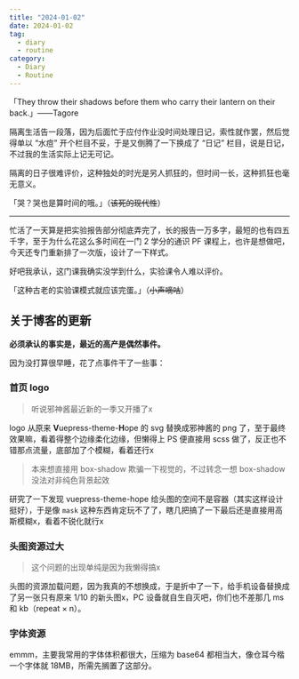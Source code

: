 ```yaml
---
title: "2024-01-02"
date: 2024-01-02
tag:
  - diary
  - routine
category:
  - Diary
  - Routine
---
```


「They throw their shadows before them who carry their lantern on their back.」——Tagore

<!-- more -->

隔离生活告一段落，因为后面忙于应付作业没时间处理日记，索性就作罢，然后觉得单以 “水痘” 开个栏目不妥，于是又倒腾了一下换成了 “日记” 栏目，说是日记，不过我的生活实际上记无可记。

隔离的日子很难评价，这种独处的时光是另人抓狂的，但时间一长，这种抓狂也毫无意义。

「哭？哭也是算时间的哦。」（~~该死的现代性~~）

---

忙活了一天算是把实验报告部分彻底弄完了，长的报告一万多字，最短的也有四五千字，至于为什么花这么多时间在一门 2 学分的通识 PF 课程上，也许是想做吧，今天还专门重新排了一次版，设计了一下样式。

好吧我承认，这门课我确实没学到什么，实验课令人难以评价。

「这种古老的实验课模式就应该完蛋。」（~~小声嘀咕~~）

## 关于博客的更新

**必须承认的事实是，最近的高产是偶然事件。**

因为没打算很早睡，花了点事件干了一些事：

### 首页 logo

> 听说邪神酱最近新的一季又开播了x

logo 从原来 **V**uepress-theme-**H**ope 的 svg 替换成邪神酱的 png 了，至于最终效果嘛，看着得整个边缘柔化边缘，但懒得上 PS 便直接用 scss 做了，反正也不错那点流量，底部加了个模糊，看着还行x

> 本来想直接用 box-shadow 欺骗一下视觉的，不过转念一想 box-shadow 没法对非纯色背景起效

研究了一下发现 vuepress-theme-hope 给头图的空间不是容器（其实这样设计挺好），于是像 `mask` 这种东西肯定玩不了了，瞎几把搞了一下最后还是直接用高斯模糊x，看着不锐化就行x

### 头图资源过大

> 这个问题的出现单纯是因为我懒得搞x

头图的资源加载问题，因为我真的不想换成，于是折中了一下，给手机设备替换成了另一张只有原来 1/10 的新头图x，PC 设备就自生自灭吧，你们也不差那几 ms 和 kb（repeat × n）。

### 字体资源

emmm，主要我常用的字体体积都很大，压缩为 base64 都相当大，像仓耳今楷一个字体就 18MB，所需先搁置了这部分。
